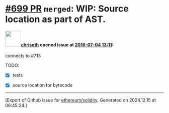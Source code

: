 # [\#699 PR](https://github.com/ethereum/solidity/pull/699) `merged`: WIP: Source location as part of AST.

#### <img src="https://avatars.githubusercontent.com/u/9073706?v=4" width="50">[chriseth](https://github.com/chriseth) opened issue at [2016-07-04 13:11](https://github.com/ethereum/solidity/pull/699):

connects to #713 

TODO:
- [x] tests
- [x] source location for bytecode





-------------------------------------------------------------------------------



[Export of Github issue for [ethereum/solidity](https://github.com/ethereum/solidity). Generated on 2024.12.15 at 06:45:24.]
